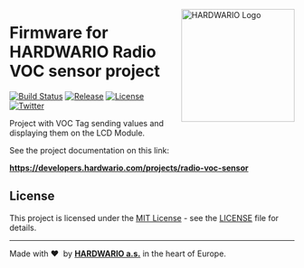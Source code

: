 <a href="https://www.hardwario.com/"><img src="https://www.hardwario.com/ci/assets/hw-logo.svg" width="200" alt="HARDWARIO Logo" align="right"></a>

# Firmware for HARDWARIO Radio VOC sensor project

[![Build Status](https://www.travis-ci.com/hardwario/twr-radio-voc-sensor.svg?branch=master)](https://www.travis-ci.com/hardwario/twr-radio-voc-sensor)
[![Release](https://img.shields.io/github/release/bigclownlabs/bcf-radio-voc-sensor.svg)](https://github.com/bigclownlabs/bcf-radio-voc-sensor/releases)
[![License](https://img.shields.io/github/license/bigclownlabs/bcf-radio-voc-sensor.svg)](https://github.com/bigclownlabs/bcf-radio-voc-sensor/blob/master/LICENSE)
[![Twitter](https://img.shields.io/twitter/follow/hardwario_en.svg?style=social&label=Follow)](https://twitter.com/hardwario_en)

Project with VOC Tag sending values and displaying them on the LCD Module.

See the project documentation on this link:

**https://developers.hardwario.com/projects/radio-voc-sensor**

## License

This project is licensed under the [MIT License](https://opensource.org/licenses/MIT/) - see the [LICENSE](LICENSE) file for details.

---

Made with &#x2764;&nbsp; by [**HARDWARIO a.s.**](https://www.hardwario.com/) in the heart of Europe.
